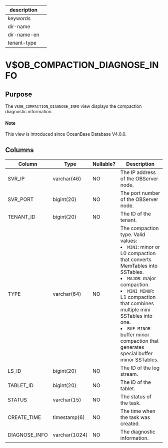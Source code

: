 |description||
|---|---|
|keywords||
|dir-name||
|dir-name-en||
|tenant-type||

# V$OB_COMPACTION_DIAGNOSE_INFO

## Purpose

The `V$OB_COMPACTION_DIAGNOSE_INFO` view displays the compaction diagnostic information.

<main id="notice" type='explain'>
  <h4>Note</h4>
  <p>This view is introduced since OceanBase Database V4.0.0. </p>
</main>

## Columns

| Column | Type | Nullable? | Description |
|---------------|---------------|------------|----------|
| SVR_IP | varchar(46) | NO | The IP address of the OBServer node. |
| SVR_PORT | bigint(20) | NO | The port number of the OBServer node. |
| TENANT_ID | bigint(20) | NO | The ID of the tenant. |
| TYPE | varchar(64) | NO | The compaction type. Valid values: <li> `MINI`: minor or L0 compaction that converts MemTables into SSTables.   <li> `MAJOR`: major compaction.   <li> `MINI MINOR`: L1 compaction that combines multiple mini SSTables into one.   <li> `BUF MINOR`: buffer minor compaction that generates special buffer minor SSTables. |
| LS_ID | bigint(20) | NO | The ID of the log stream. |
| TABLET_ID | bigint(20) | NO | The ID of the tablet. |
| STATUS | varchar(15) | NO | The status of the task. |
| CREATE_TIME | timestamp(6) | NO | The time when the task was created. |
| DIAGNOSE_INFO | varchar(1024) | NO | The diagnostic information. |
